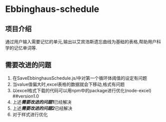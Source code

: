 # Ebbinghaus-schedule
## 项目介绍
通过用户输入需要记忆的单元,输出以艾宾浩斯遗忘曲线为基础的表格,帮助用户科学的记忆单词等.
## 需要改进的问题
1. 在SaveEbbinghausSchedule.js/中对第一个循环体阈值的设定有问题
2. 当value值偏大时,excel表格的数据就会下移动,格式有问题
3. 以excel格式下载的代码可以用npm中的package进行优化(node-excel)
##version1.0
1. 上述***需要改进的问题1***已经解决
2. 上述***需要改进的问题2***已经解决
3. 对于样式进行优化

